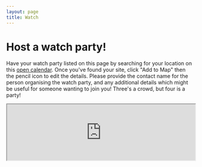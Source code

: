 ```yaml
---
layout: page
title: Watch
---
```


# Host a watch party!

Have your watch party listed on this page by searching for your location on this [open calendar](https://drive.google.com/open?id=1D1GeMmfc14zmYXt9059h5-op8n8x72mq&usp=sharing). Once you've found your site, click "Add to Map" then the pencil icon to edit the details. Please provide the contact name for the person organising the watch party, and any additional details which might be useful for someone wanting to join you! Three's a crowd, but four is a party!

<iframe src="https://www.google.com/maps/d/u/0/embed?mid=1D1GeMmfc14zmYXt9059h5-op8n8x72mq" width="100%"</iframe>

